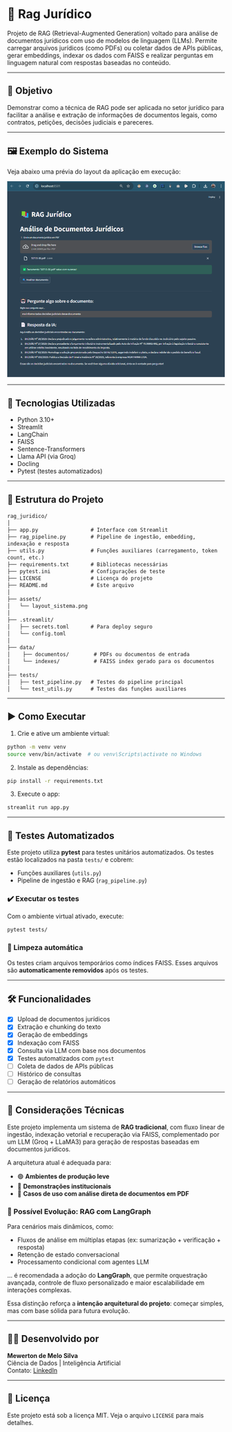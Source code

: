 
# 🧠 Rag Jurídico

Projeto de RAG (Retrieval-Augmented Generation) voltado para análise de documentos jurídicos com uso de modelos de linguagem (LLMs). Permite carregar arquivos jurídicos (como PDFs) ou coletar dados de APIs públicas, gerar embeddings, indexar os dados com FAISS e realizar perguntas em linguagem natural com respostas baseadas no conteúdo.

---

## 🚀 Objetivo

Demonstrar como a técnica de RAG pode ser aplicada no setor jurídico para facilitar a análise e extração de informações de documentos legais, como contratos, petições, decisões judiciais e pareceres.

---

## 🖼️ Exemplo do Sistema

Veja abaixo uma prévia do layout da aplicação em execução:

![Layout do sistema](assets/layout_sistema.png)

---

## 🔧 Tecnologias Utilizadas

- Python 3.10+
- Streamlit
- LangChain
- FAISS
- Sentence-Transformers
- Llama API (via Groq)
- Docling
- Pytest (testes automatizados)

---

## 📁 Estrutura do Projeto

```
rag_juridico/
│
├── app.py                 # Interface com Streamlit
├── rag_pipeline.py        # Pipeline de ingestão, embedding, indexação e resposta
├── utils.py               # Funções auxiliares (carregamento, token count, etc.)
├── requirements.txt       # Bibliotecas necessárias
├── pytest.ini             # Configurações de teste
├── LICENSE                # Licença do projeto
├── README.md              # Este arquivo
│
├── assets/
│   └── layout_sistema.png
│
├── .streamlit/
│   ├── secrets.toml       # Para deploy seguro
│   └── config.toml
│
├── data/
│    ├── documentos/        # PDFs ou documentos de entrada
│    └── indexes/           # FAISS index gerado para os documentos
│
├── tests/
│   ├── test_pipeline.py   # Testes do pipeline principal
│   └── test_utils.py      # Testes das funções auxiliares
```

---

## ▶️ Como Executar

1. Crie e ative um ambiente virtual:
```bash
python -m venv venv
source venv/bin/activate  # ou venv\Scripts\activate no Windows
```

2. Instale as dependências:
```bash
pip install -r requirements.txt
```

3. Execute o app:
```bash
streamlit run app.py
```

---

## 🧪 Testes Automatizados

Este projeto utiliza **pytest** para testes unitários automatizados. Os testes estão localizados na pasta `tests/` e cobrem:

- Funções auxiliares (`utils.py`)
- Pipeline de ingestão e RAG (`rag_pipeline.py`)

### ✔️ Executar os testes

Com o ambiente virtual ativado, execute:

```bash
pytest tests/
```

### 🧹 Limpeza automática

Os testes criam arquivos temporários como índices FAISS. Esses arquivos são **automaticamente removidos** após os testes.

---

## 🛠️ Funcionalidades

- [x] Upload de documentos jurídicos
- [x] Extração e chunking do texto
- [x] Geração de embeddings
- [x] Indexação com FAISS
- [x] Consulta via LLM com base nos documentos
- [x] Testes automatizados com `pytest`
- [ ] Coleta de dados de APIs públicas
- [ ] Histórico de consultas
- [ ] Geração de relatórios automáticos

---

## 📌 Considerações Técnicas

Este projeto implementa um sistema de **RAG tradicional**, com fluxo linear de ingestão, indexação vetorial e recuperação via FAISS, complementado por um LLM (Groq + LLaMA3) para geração de respostas baseadas em documentos jurídicos.

A arquitetura atual é adequada para:
- 🟢 **Ambientes de produção leve**
- 🧪 **Demonstrações institucionais**
- 📄 **Casos de uso com análise direta de documentos em PDF**

### 🧠 Possível Evolução: RAG com LangGraph

Para cenários mais dinâmicos, como:
- Fluxos de análise em múltiplas etapas (ex: sumarização + verificação + resposta)
- Retenção de estado conversacional
- Processamento condicional com agentes LLM

... é recomendada a adoção do **LangGraph**, que permite orquestração avançada, controle de fluxo personalizado e maior escalabilidade em interações complexas.

Essa distinção reforça a **intenção arquitetural do projeto**: começar simples, mas com base sólida para futura evolução.

---

## 👨‍💼 Desenvolvido por

**Mewerton de Melo Silva**  
Ciência de Dados | Inteligência Artificial  
Contato: [LinkedIn](https://www.linkedin.com/in/mewerton/)

---

## 📄 Licença

Este projeto está sob a licença MIT. Veja o arquivo `LICENSE` para mais detalhes.
